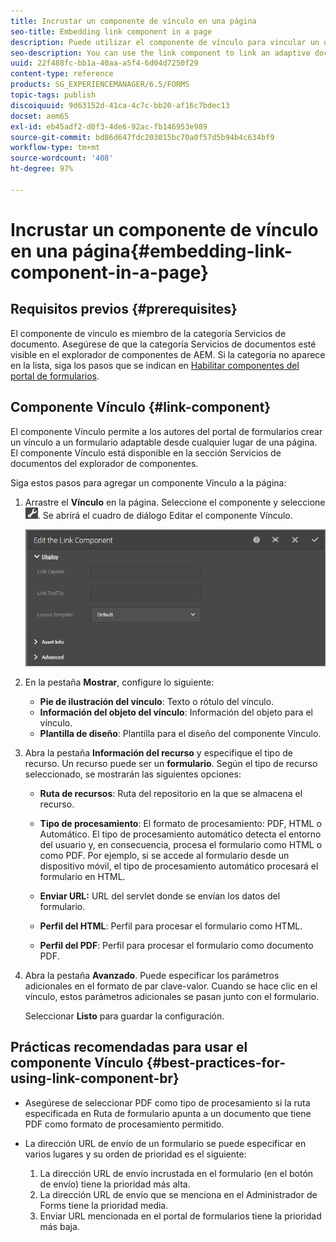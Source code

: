 ```yaml
---
title: Incrustar un componente de vínculo en una página
seo-title: Embedding link component in a page
description: Puede utilizar el componente de vínculo para vincular un documento adaptable o un formulario adaptable desde cualquier página.
seo-description: You can use the link component to link an adaptive document or an adaptive form from any page.
uuid: 22f488fc-bb1a-40aa-a5f4-6d04d7250f29
content-type: reference
products: SG_EXPERIENCEMANAGER/6.5/FORMS
topic-tags: publish
discoiquuid: 9d63152d-41ca-4c7c-bb20-af16c7bdec13
docset: aem65
exl-id: eb45adf2-d0f3-4de6-92ac-fb146953e989
source-git-commit: bd86d647fdc203015bc70a0f57d5b94b4c634bf9
workflow-type: tm+mt
source-wordcount: '408'
ht-degree: 97%

---
```


# Incrustar un componente de vínculo en una página{#embedding-link-component-in-a-page}

## Requisitos previos {#prerequisites}

El componente de vínculo es miembro de la categoría Servicios de documento. Asegúrese de que la categoría Servicios de documentos esté visible en el explorador de componentes de AEM. Si la categoría no aparece en la lista, siga los pasos que se indican en [Habilitar componentes del portal de formularios](/help/forms/using/enabling-forms-portal-components.md).

## Componente Vínculo {#link-component}

El componente Vínculo permite a los autores del portal de formularios crear un vínculo a un formulario adaptable desde cualquier lugar de una página. El componente Vínculo está disponible en la sección Servicios de documentos del explorador de componentes.

Siga estos pasos para agregar un componente Vínculo a la página:

1. Arrastre el **Vínculo** en la página. Seleccione el componente y seleccione ![cmppr](assets/cmppr.png). Se abrirá el cuadro de diálogo Editar el componente Vínculo.

   ![edit-link-component](assets/edit-link-component.png)

1. En la pestaña **Mostrar**, configure lo siguiente:

   * **Pie de ilustración del vínculo**: Texto o rótulo del vínculo.
   * **Información del objeto del vínculo**: Información del objeto para el vínculo.
   * **Plantilla de diseño**: Plantilla para el diseño del componente Vínculo.

1. Abra la pestaña **Información del recurso** y especifique el tipo de recurso. Un recurso puede ser un **formulario**. Según el tipo de recurso seleccionado, se mostrarán las siguientes opciones:

   * **Ruta de recursos**: Ruta del repositorio en la que se almacena el recurso.

   * **Tipo de procesamiento**: El formato de procesamiento: PDF, HTML o Automático. El tipo de procesamiento automático detecta el entorno del usuario y, en consecuencia, procesa el formulario como HTML o como PDF. Por ejemplo, si se accede al formulario desde un dispositivo móvil, el tipo de procesamiento automático procesará el formulario en HTML.
   * **Enviar URL:** URL del servlet donde se envían los datos del formulario.
   * **Perfil del HTML**: Perfil para procesar el formulario como HTML.
   * **Perfil del PDF**: Perfil para procesar el formulario como documento PDF.

1. Abra la pestaña **Avanzado**. Puede especificar los parámetros adicionales en el formato de par clave-valor. Cuando se hace clic en el vínculo, estos parámetros adicionales se pasan junto con el formulario.

   Seleccionar **Listo** para guardar la configuración.

## Prácticas recomendadas para usar el componente Vínculo {#best-practices-for-using-link-component-br}

* Asegúrese de seleccionar PDF como tipo de procesamiento si la ruta especificada en Ruta de formulario apunta a un documento que tiene PDF como formato de procesamiento permitido.
* La dirección URL de envío de un formulario se puede especificar en varios lugares y su orden de prioridad es el siguiente:

   1. La dirección URL de envío incrustada en el formulario (en el botón de envío) tiene la prioridad más alta.
   1. La dirección URL de envío que se menciona en el Administrador de Forms tiene la prioridad media.
   1. Enviar URL mencionada en el portal de formularios tiene la prioridad más baja.
